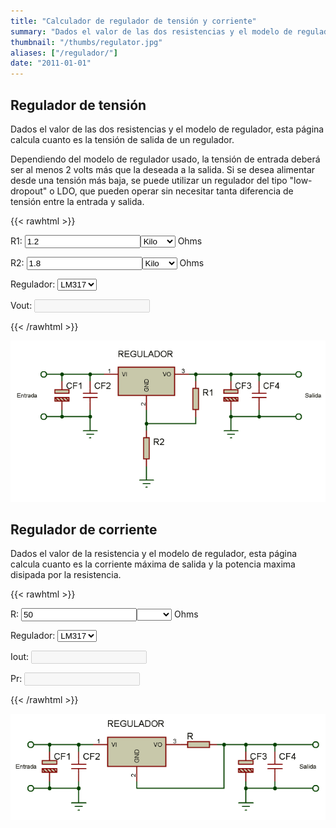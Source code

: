 ```yaml
---
title: "Calculador de regulador de tensión y corriente"
summary: "Dados el valor de las dos resistencias y el modelo de regulador, calcula cuanto es la tensión o corriente de salida de un regulador lineal, configurado como regulador de tensión o corriente."
thumbnail: "/thumbs/regulator.jpg"
aliases: ["/regulador/"]
date: "2011-01-01"
---
```

## Regulador de tensión
Dados el valor de las dos resistencias y el modelo de regulador, esta página calcula cuanto es la tensión de salida de un regulador.

Dependiendo del modelo de regulador usado, la tensión de entrada deberá ser al menos 2 volts más que la deseada a la salida. Si se desea alimentar desde una tensión más baja, se puede utilizar un regulador del tipo "low-dropout" o LDO, que pueden operar sin necesitar tanta diferencia de tensión entre la entrada y salida.

{{< rawhtml >}}
<form action="" id="reguladorf_v">
<p>R1: <input id="r1_v" value="1.2"  type="number"/><select id="r1Scale_v" >
  <option></option>
  <option selected="selected">Kilo</option>
  <option>Mega</option>
</select> Ohms</p>
<p>R2: <input id="r2_v" value="1.8"  type="number"/><select id="r2Scale_v" >
  <option></option>
  <option selected="selected">Kilo</option>
  <option>Mega</option>
</select> Ohms</p>
<p>Regulador: <select id="regulador_v"  >
  <option selected="selected">LM317</option>
  <option>7805</option>
  <option>7808</option>
  <option>7812</option>
  <option>7824</option>
</select></p>
<p>Vout: <input id="vout_v" disabled="disabled"  /></p>
</form>
{{< /rawhtml >}}

![Esquematico regulador de tensión](/images/reguladortension.png)

## Regulador de corriente

Dados el valor de la resistencia y el modelo de regulador, esta página calcula cuanto es la corriente máxima de salida y la potencia maxima disipada por la resistencia.

{{< rawhtml >}}
<form action="" id="reguladorf_i">
<p>R: <input id="r_i" value="50"  type="number"/><select id="rScale_i" >
  <option selected="selected"></option>
  <option>Kilo</option>
  <option>Mega</option>
</select> Ohms</p>
<p>Regulador: <select id="regulador_i" >
  <option selected="selected">LM317</option>
  <option>7805</option>
  <option>7808</option>
  <option>7812</option>
  <option>7824</option>
</select></p>
<p>Iout: <input id="iout_i" disabled="disabled" /></p>
<p>Pr: <input id="pout_i" disabled="disabled" /></p>
</form>
<script src="/inc/calculators/regulator.js"></script>
{{< /rawhtml >}}

![Esquematico fuente de corriente](/images/reguladorcorriente.png)
